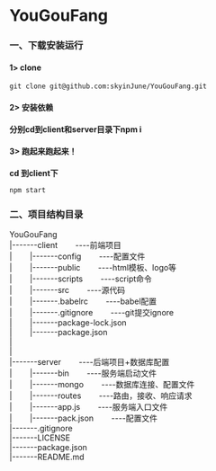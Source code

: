 # YouGouFang
### 一、下载安装运行
#### 1> clone
```
git clone git@github.com:skyinJune/YouGouFang.git
```
#### 2> 安装依赖
<b>分别cd到client和server目录下npm i</b>

#### 3> 跑起来跑起来！
<b>cd 到client下</b>
```
npm start
```

### 二、项目结构目录
YouGouFang</br>
|-------client&nbsp;&nbsp;&nbsp;&nbsp;&nbsp;&nbsp;&nbsp;&nbsp;----前端项目</br>
|&nbsp;&nbsp;&nbsp;&nbsp;&nbsp;&nbsp;&nbsp;&nbsp;|-------config&nbsp;&nbsp;&nbsp;&nbsp;&nbsp;&nbsp;&nbsp;&nbsp;----配置文件</br>
|&nbsp;&nbsp;&nbsp;&nbsp;&nbsp;&nbsp;&nbsp;&nbsp;|-------public&nbsp;&nbsp;&nbsp;&nbsp;&nbsp;&nbsp;&nbsp;&nbsp;----html模板、logo等</br>
|&nbsp;&nbsp;&nbsp;&nbsp;&nbsp;&nbsp;&nbsp;&nbsp;|-------scripts&nbsp;&nbsp;&nbsp;&nbsp;&nbsp;&nbsp;&nbsp;&nbsp;----script命令</br>
|&nbsp;&nbsp;&nbsp;&nbsp;&nbsp;&nbsp;&nbsp;&nbsp;|-------src&nbsp;&nbsp;&nbsp;&nbsp;&nbsp;&nbsp;&nbsp;&nbsp;----源代码</br>
|&nbsp;&nbsp;&nbsp;&nbsp;&nbsp;&nbsp;&nbsp;&nbsp;|-------.babelrc&nbsp;&nbsp;&nbsp;&nbsp;&nbsp;&nbsp;&nbsp;&nbsp;----babel配置</br>
|&nbsp;&nbsp;&nbsp;&nbsp;&nbsp;&nbsp;&nbsp;&nbsp;|-------.gitignore&nbsp;&nbsp;&nbsp;&nbsp;&nbsp;&nbsp;&nbsp;&nbsp;----git提交ignore</br>
|&nbsp;&nbsp;&nbsp;&nbsp;&nbsp;&nbsp;&nbsp;&nbsp;|-------package-lock.json</br>
|&nbsp;&nbsp;&nbsp;&nbsp;&nbsp;&nbsp;&nbsp;&nbsp;|-------package.json</br>
|</br>
|</br>
|-------server&nbsp;&nbsp;&nbsp;&nbsp;&nbsp;&nbsp;&nbsp;&nbsp;----后端项目+数据库配置</br>
|&nbsp;&nbsp;&nbsp;&nbsp;&nbsp;&nbsp;&nbsp;&nbsp;|-------bin&nbsp;&nbsp;&nbsp;&nbsp;&nbsp;&nbsp;&nbsp;&nbsp;----服务端启动文件</br>
|&nbsp;&nbsp;&nbsp;&nbsp;&nbsp;&nbsp;&nbsp;&nbsp;|-------mongo&nbsp;&nbsp;&nbsp;&nbsp;&nbsp;&nbsp;&nbsp;&nbsp;----数据库连接、配置文件</br>
|&nbsp;&nbsp;&nbsp;&nbsp;&nbsp;&nbsp;&nbsp;&nbsp;|-------routes&nbsp;&nbsp;&nbsp;&nbsp;&nbsp;&nbsp;&nbsp;&nbsp;----路由，接收、响应请求</br>
|&nbsp;&nbsp;&nbsp;&nbsp;&nbsp;&nbsp;&nbsp;&nbsp;|-------app.js&nbsp;&nbsp;&nbsp;&nbsp;&nbsp;&nbsp;&nbsp;&nbsp;----服务端入口文件</br>
|&nbsp;&nbsp;&nbsp;&nbsp;&nbsp;&nbsp;&nbsp;&nbsp;|-------pack.json&nbsp;&nbsp;&nbsp;&nbsp;&nbsp;&nbsp;&nbsp;&nbsp;----配置文件</br>
|-------.gitignore</br>
|-------LICENSE</br>
|-------package.json</br>
|-------README.md</br>

